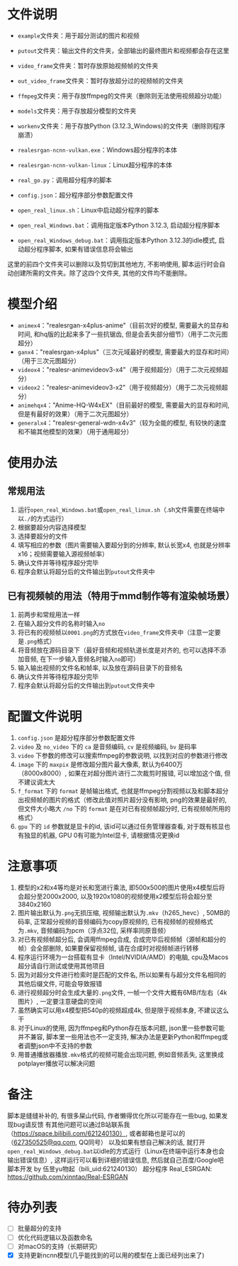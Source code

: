# 文件说明
- `example`文件夹：用于超分测试的图片和视频
- `putout`文件夹：输出文件的文件夹，全部输出的最终图片和视频都会存在这里
- `video_frame`文件夹：暂时存放原始视频帧的文件夹
- `out_video_frame`文件夹：暂时存放超分过的视频帧的文件夹
- `ffmpeg`文件夹：用于存放ffmpeg的文件夹（删除则无法使用视频超分功能）
- `models`文件夹：用于存放超分模型的文件夹
- `workenv`文件夹：用于存放Python (3.12.3_Windows)的文件夹（删除则程序崩溃）

- `realesrgan-ncnn-vulkan.exe`：Windows超分程序的本体
- `realesrgan-ncnn-vulkan-linux`：Linux超分程序的本体
- `real_go.py`：调用超分程序的脚本
- `config.json`：超分程序部分参数配置文件
- `open_real_linux.sh`：Linux中启动超分程序的脚本
- `open_real_Windows.bat`：调用指定版本Python 3.12.3, 启动超分程序脚本
- `open_real_Windows_debug.bat`：调用指定版本Python 3.12.3的idle模式, 启动超分程序脚本, 如果有错误信息将会输出

这里的前四个文件夹可以删除以及剪切到其他地方, 不影响使用, 脚本运行时会自动创建所需的文件夹。除了这四个文件夹, 其他的文件均不能删除。

# 模型介绍
- `animex4`："realesrgan-x4plus-anime"（目前次好的模型, 需要最大的显存和时间, 和hq版的比起来多了一些抗锯齿, 但是会丢失部分细节）（用于二次元图超分）
- `ganx4`："realesrgan-x4plus"（三次元域最好的模型, 需要最大的显存和时间）（用于三次元图超分）
- `videox4`："realesr-animevideov3-x4"（用于视频超分）（用于二次元视频超分）
- `videox2`："realesr-animevideov3-x2"（用于视频超分）（用于二次元视频超分）
- `animehqx4`："Anime-HQ-W4xEX"（目前最好的模型, 需要最大的显存和时间, 但是有最好的效果）（用于二次元图超分）
- `generalx4`："realesr-general-wdn-x4v3"（较为全能的模型, 有较快的速度和不输其他模型的效果）（用于通用超分）

# 使用办法
## 常规用法
1. 运行`open_real_Windows.bat`或`open_real_linux.sh`（.sh文件需要在终端中以`./`的方式运行）
2. 根据要超分内容选择模型
3. 选择要超分的文件
4. 填写相应的参数（图片需要输入要超分到的分辨率, 默认长宽x4, 也就是分辨率x16；视频需要输入源视频帧率）
5. 确认文件并等待程序超分完毕
6. 程序会默认将超分后的文件输出到`putout`文件夹中

## 已有视频帧的用法（特用于mmd制作等有渲染帧场景）
1. 前两步和常规用法一样
2. 在输入超分文件的名称时输入`no`
3. 将已有的视频帧以`0001.png`的方式放在`video_frame`文件夹中（注意一定要是`.png`格式）
4. 将音频放在源码目录下（最好音频和视频轨道长度是对齐的, 也可以选择不添加音频, 在下一步输入音频名时输入`no`即可）
5. 输入输出视频的文件名和帧率, 以及放在源码目录下的音频名
6. 确认文件并等待程序超分完毕
7. 程序会默认将超分后的文件输出到`putout`文件夹中

# 配置文件说明
1. `config.json` 是超分程序部分参数配置文件
2. `video` 及 `no_video` 下的 `ca` 是音频编码, `cv` 是视频编码, `bv` 是码率
3. `video` 下参数的修改可以搜索ffmpeg的参数说明, 以找到对应的参数进行修改
4. `image` 下的 `maxpix` 是修改超分图片最大像素, 默认为6400万（8000x8000）, 如果在对超分图片进行二次裁剪时报错, 可以增加这个值, 但不建议调太大
5. `f_format` 下的 `format` 是帧输出格式, 也就是ffmpeg分割视频以及和脚本超分出视频帧的图片的格式（修改此值对照片超分没有影响, png的效果是最好的, 但文件大小略大 `/no` 下的 `format` 是在对已有视频帧超分时, 已有视频帧所用的格式）
6. `gpu` 下的 `id` 参数就是显卡的id, 该id可以通过任务管理器查看, 对于既有核显也有独显的机器, GPU 0有可能为Intel显卡, 请根据情况更换id

# 注意事项
1. 模型的x2和x4等均是对长和宽进行乘法, 即500x500的图片使用x4模型后将会超分至2000x2000, 以及1920x1080的视频使用x2模型后将会超分至3840x2160
2. 图片输出默认为`.png`无损压缩, 视频输出默认为`.mkv`（h265_hevc）, 50MB的码率, 正常超分视频的音频编码为copy原视频的, 已有视频帧的视频格式为`.mkv`, 音频编码为pcm（浮点32位, 采样率同原音频）
3. 对已有视频帧超分后, 会调用ffmpeg合成, 合成完毕后视频帧（源帧和超分的帧）会全部删除, 如果要保留视频帧, 请在合成时对视频帧进行转移
4. 程序运行环境为一台搭载有显卡（Intel/NVIDIA/AMD）的电脑, cpu及Macos超分请自行测试或使用其他项目
5. 因为对超分文件进行检索时是匹配的文件名, 所以如果有与超分文件名相同的其他后缀文件, 可能会导致报错
6. 进行视频超分时会生成大量的`.png`文件, 一帧一个文件大概有6MB/f左右（4k图片）, 一定要注意硬盘的空间
7. 虽然确实可以用x4模型把540p的视频超成4k, 但是限于视频本身, 不建议这么干
8. 对于Linux的使用, 因为ffmpeg和Python存在版本问题, json里一些参数可能并不兼容, 脚本里一些用法也不一定支持, 解决办法是更新Python和ffmpeg或者调整json中不支持的参数
9. 用普通播放器播放`.mkv`格式的视频可能会出现问题, 例如音频丢失, 这里换成potplayer播放可以解决问题

# 备注
脚本是缝缝补补的, 有很多屎山代码, 作者懒得优化所以可能存在一些bug, 如果发现bug请反馈
有其他问题可以通过B站联系我（https://space.bilibili.com/621240130）, 或者邮箱也是可以的（627350525@qq.com, QQ同号）
以及如果有想自己解决的话, 就打开`open_real_Windows_debug.bat`以idle的方式运行（Linux在终端中运行本身也会输出错误信息）, 这样运行可以看到详细的错误信息, 然后就自己百度/Google吧
脚本开发 by 伍昱yu物起（bili_uid:621240130）
超分程序 Real_ESRGAN: https://github.com/xinntao/Real-ESRGAN

# 待办列表
- [ ] 批量超分的支持
- [ ] 优化代码逻辑以及函数命名
- [ ] 对macOS的支持（长期研究）
- [x] 支持更新ncnn模型(几乎能找到的可以用的模型在上面已经列出来了)